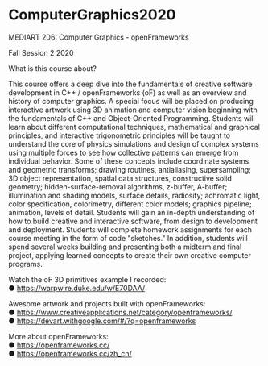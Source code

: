# ComputerGraphics2020

MEDIART 206: Computer Graphics - openFrameworks
	
Fall Session 2 2020	 

What is this course about?<br>

This course offers a deep dive into the fundamentals of creative software development in C++ / openFrameworks (oF) as well as an overview and history of computer graphics. A special focus will be placed on producing interactive artwork using 3D animation and computer vision beginning with the fundamentals of C++ and Object-Oriented Programming. Students will learn about different computational techniques, mathematical and graphical principles, and interactive trigonometric principles will be taught to understand the core of physics simulations and design of complex systems using multiple forces to see how collective patterns can emerge from individual behavior. Some of these concepts include coordinate systems and geometric transforms; drawing routines, antialiasing, supersampling; 3D object representation, spatial data structures, constructive solid geometry; hidden-surface-removal algorithms, z-buffer, A-buffer; illumination and shading models, surface details, radiosity; achromatic light, color specification, colorimetry, different color models; graphics pipeline; animation, levels of detail. Students will gain an in-depth understanding of how to build creative and interactive software, from design to development and deployment. Students will complete homework assignments for each course meeting in the form of code "sketches." In addition, students will spend several weeks building and presenting both a midterm and final project, applying learned concepts to create their own creative computer programs.

Watch the oF 3D primitives example I recorded: <br>
●	https://warpwire.duke.edu/w/E70DAA/

Awesome artwork and projects built with openFrameworks: <br>
●	https://www.creativeapplications.net/category/openframeworks/<br>
●	https://devart.withgoogle.com/#/?q=openframeworks

More about openFrameworks: <br>
●	https://openframeworks.cc/<br>
●	https://openframeworks.cc/zh_cn/


